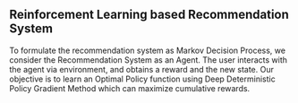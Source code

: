 ## Reinforcement Learning based Recommendation System
To formulate the recommendation system as Markov Decision Process, we consider the Recommendation System as an Agent. The user interacts with the agent via environment, and obtains a reward and the new state. Our objective is to learn an Optimal Policy function using Deep Deterministic Policy Gradient Method which can maximize cumulative rewards.
